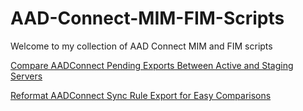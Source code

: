 # AAD-Connect-MIM-FIM-Scripts

Welcome to my collection of AAD Connect MIM and FIM scripts

[Compare AADConnect Pending Exports Between Active and Staging Servers](https://github.com/dloder0/AAD-Connect-MIM-FIM-Scripts/wiki/Compare-AADConnect-Pending-Exports-Between-Active-and-Staging-Servers)

[Reformat AADConnect Sync Rule Export for Easy Comparisons](https://github.com/dloder0/AAD-Connect-MIM-FIM-Scripts/wiki/Reformat-AADConnect-Sync-Rule-Export-for-Easy-Comparisons)
